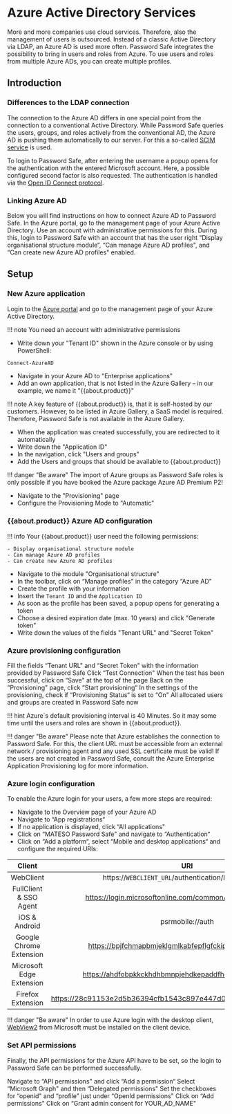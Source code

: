 # Azure Active Directory Services

More and more companies use cloud services. Therefore, also the management of users is outsourced. Instead of a classic Active Directory via LDAP, an Azure AD is used more often. Password Safe integrates the possibility to bring in users and roles from Azure. To use users and roles from multiple Azure ADs, you can create multiple profiles.

## Introduction

### Differences to the LDAP connection

The connection to the Azure AD differs in one special point from the connection to a conventional Active Directory. While Password Safe queries the users, groups, and roles actively from the conventional AD, the Azure AD is pushing them automatically to our server. For this a so-called [SCIM service]({{url.wikipedia_scim}}) is used.

To login to Password Safe, after entering the username a popup opens for the authentication with the entered Microsoft account. Here, a possible configured second factor is also requested. The authentication is handled via the [Open ID Connect protocol]({{url.openid_connect}}).

### Linking Azure AD

Below you will find instructions on how to connect Azure AD to Password Safe. In the Azure portal, go to the management page of your Azure Active Directory. Use an account with administrative permissions for this. During this, login to Password Safe with an account that has the user right “Display organisational structure module“, “Can manage Azure AD profiles", and “Can create new Azure AD profiles" enabled.

## Setup

### New Azure application

Login to the [Azure portal]({{url.azure_portal}}) and go to the management page of your Azure Active Directory. 

!!! note
    You need an account with administrative permissions

- Write down your "Tenant ID" shown in the Azure console or by using PowerShell:

```PowerShell
Connect-AzureAD
```

- Navigate in your Azure AD to "Enterprise applications"
- Add an own application, that is not listed in the Azure Gallery – in our example, we name it "{{about.product}}"

!!! note
    A key feature of {{about.product}} is, that it is self-hosted by our customers. However, to be listed in Azure Gallery, a SaaS model is required. Therefore, Password Safe is not available in the Azure Gallery.

- When the application was created successfully, you are redirected to it automatically
- Write down the "Application ID"
- In the navigation, click "Users and groups"
- Add the Users and groups that should be available to {{about.product}}

!!! danger "Be aware"
    The import of Azure groups as Password Safe roles is only possible if you have booked the Azure package Azure AD Premium P2!

- Navigate to the "Provisioning" page
- Configure the Provisioning Mode to "Automatic"

### {{about.product}} Azure AD configuration

!!! info
    Your {{about.product}} user need the following permissions:

    - Display organisational structure module
    - Can manage Azure AD profiles
    - Can create new Azure AD profiles

- Navigate to the module "Organisational structure"
- In the toolbar, click on “Manage profiles" in the category “Azure AD"
- Create the profile with your information
- Insert the `Tenant ID` and the `Application ID`
- As soon as the profile has been saved, a popup opens for generating a token
- Choose a desired expiration date (max. 10 years) and click "Generate token"
- Write down the values of the fields "Tenant URL" and "Secret Token"

### Azure provisioning configuration

Fill the fields “Tenant URL" and “Secret Token" with the information provided by Password Safe
Click “Test Connection"
When the test has been successful, click on “Save" at the top of the page
Back on the “Provisioning" page, click “Start provisioning“
In the settings of the provisioning, check if “Provisioning Status“ is set to “On"
All allocated users and groups are created in Password Safe now

!!! hint
    Azure´s default provisioning interval is 40 Minutes. So it may some time until the users and roles are shown in {{about.product}}.

!!! danger "Be aware"
    Please note that Azure establishes the connection to Password Safe. For this, the client URL must be accessible from an external network / provisioning agent and any used SSL certificate must be valid!
    If the users are not created in Password Safe, consult the Azure Enterprise Application Provisioning log for more information.

### Azure login configuration

To enable the Azure login for your users, a few more steps are required:

- Navigate to the Overview page of your Azure AD
- Navigate to “App registrations“
- If no application is displayed, click “All applications"
- Click on “MATESO Password Safe" and navigate to “Authentication“
- Click on “Add a platform“, select “Mobile and desktop applications“ and configure the required URIs:

|          Client          |                                    URI                                   |
|:------------------------:|:------------------------------------------------------------------------:|
| WebClient                | https://`WEBCLIENT_URL`/authentication/login-via-oidc                    |
| FullClient & SSO Agent   | https://login.microsoftonline.com/common/oauth2/nativeclient             |
| iOS & Android            | psrmobile://auth                                                         |
| Google Chrome Extension  | https://bpjfchmapbmjeklgmlkabfepflgfckip.chromiumapp.org                 |
| Microsoft Edge Extension | https://ahdfobpkkckhdhbmnpjehdkepaddfhek.chromiumapp.org                 |
| Firefox Extension        | https://28c91153e2d5b36394cfb1543c897e447d0f1017.extensions.allizom.org/ |

!!! danger "Be aware"
    In order to use Azure login with the desktop client, [WebView2]({{url.webview2}}) from Microsoft must be installed on the client device.


### Set API permissions

Finally, the API permissions for the Azure API have to be set, so the login to Password Safe can be performed successfully.

Navigate to “API permissions" and click “Add a permission“
Select “Microsoft Graph" and then “Delegated permissions"
Set the checkboxes for “openid" and “profile" just under “OpenId permissions"
Click on “Add permissions"
Click on “Grant admin consent for YOUR_AD_NAME"
